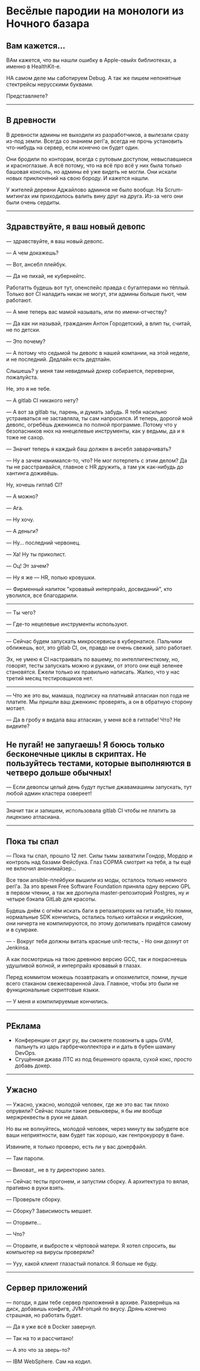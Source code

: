 # Весёлые пародии на монологи из Ночного базара

## Вам кажется…

ВАм кажется, что вы нашли ошибку в Apple-овыйх библиотеках, а именно в HealthKit-е.

НА самом деле мы саботируем Debug. А так же пишем непонятные стектрейсы нерусскими буквами.

Представляете?

---

## В древности

В древности админы не выходили из разработчиков, а вылезали сразу из-под земли.
Всегда со знанием perl'а, всегда не прочь установить что-нибудь на сервер, если конечно он будет один.

Они бродили по конторам, всегда с рутовым доступом, невыспавшиеся и красноглазые. А всё потому, что на всё про всё у них была только башовая консоль, но админы её уже видеть не могли. Они искали новых приключений на свою бороду. И кажется нашли.

У жителей деревни Аджайлово админов не было вообще. На Scrum-митингах им приходилось валить вину друг на друга. Из-за чего они были очень сердиты.

---

## Здравствуйте, я ваш новый девопс

— здравствуйте, я ваш новый девопс.

— А чем докажешь?

— Вот, ансебл плейбук.

— Да не пихай, не кубернейтс.

Работатть будешь вот тут, опенспейс правда с бугалтерами но тёплый. Только вот CI наладить никак не могут, эти админы больше пьют, чем работают.

— А мне теперь вас мамой называть, или по имени-отчеству?

— Да как ни называй, гражданин Антон Городетский, а влип ты, считай, не по детски.

— Это почему?

— А потому что седьмой ты девопс в нашей компании, на этой неделе, и не последний. Дедлайн есть дедтлайн.

Слышешь? у меня там невидемый докер собирается, переверни, пожалуйста.

Не, это я не тебе.

— А gitlab CI никакого нету?

— А вот за gitlab ты, парень, и думать забудь. Я тебя насильно устраиваться не заставляла, ты сам напросился. И теперь, дорогой мой девопс, огребёшь дженкинса по полной программе. Потому что у безопасников нюх на ннецелевые инструменты, как у ведьмы, да и я тоже не сахор.

— Значит теперь я каждый баш должен в ансебл заварачивать?

— Ну а зачем нанимался-то, что? Не мог потерпеть с этим делом? Да ты не расстраивайся, главное с HR дружить, а там уж как-нибудь до хантинга доживёшь.

Ну, хочешь гитлаб CI?

— А можно?

— Ага.

— Ну хочу.

— А деньги?

— Ну… последний червонец.

— Ха! Ну ты приколист.

— Оц! Эт зачем?

— Ну я же — HR, попью кровушки.

— Фирменный напиток "кровавый интерпрайз, досвиданий", кто уволился, все благодарили.

---

— Ты чего?

— Где-то нецелевые инструменты используют.

---

— Сейчас будем запускать микросервисы в кубернатисе. Пальчики оближешь, вот, это gitlab CI, он, правдо не очень свежий, зато работает.

Эх, не умею я CI настраивать по вашему, по интеллигенсткому, но, говорят, тесты запускать можно и руками, от этого они ещё зеленее становятся. Ежели только их правильно написать. Жалко, что у нас третий месяц тестировщиков нет.

---

— Что же это вы, мамаша, подписку на платнывй атласиан пол года не платите. Мы пришли ваш дженкинс проверять, а он в обратную сторону мотает.

— Да в гробу я видала ваш атласиан, у меня всё в гитлабе! Что? Не видеите?

Не пугай! не запугаешь! Я боюсь только бесконечные циклы в скриптах. Не пользуйтесь тестами, которые выполняются в четверо дольше обычных!
---

— Если девопсы целый день будут пустые джавамашины запускать, тут любой админ кластера озвереет!

---

Значит так и запишем, использовала gitlab CI чтобы не платить за лицензию атласиана.

---

## Пока ты спал

— Пока ты спал, прошло 12 лет. Силы тьмы захватили Гондор, Мордор и контроль над базами Фейсбука. Глаз СОРМА смотрит на тебя, а ты ещё не включил анонимайзер...

Все твои ansible-плейбуки вышили из моды, осталось только немного perl'а. За это время Free Software Foundation приняла одну версию GPL в первом чтении, а так же дропнула master-репозиторий Postgres, ну и четыре бэкапа GitLab для красоты.

Будешь днём с огнём искать баги в репазиториях на гитхабе, Но помни, нормальные SDK кончились, остались только китайски и индийские, они ничерта не компилируются, по этому допиливать придётся самому и в сумраке.

— - Вокруг тебя должны витать красные unit-тесты, - Но они дохнут от Jenkinsa.

А как посмотришь на твою древнюю версию GCC, так и покраснеешь удушливой волной, и интерпрайз кровавый в глазах.

Перед коммитом можешь позавтракать и опохмелится, помни, лучше всего стаканом свежесваренной Java. Главное, чтобы это были не функциональные скриптовые языки.

— У меня и компилируемые кончились.

---

## РЕклама

- Конференции от джуг ру, вы сможете позвонить в царь GVM, пальнуть из царь гарбречколлектора и и дать в бубен шаману DevOps.
- Сгущённая джава ЛТС из под бешенного оракла, сухой кокс, просто добавь докер.

---

## Ужасно

— Ужасно, ужасно, молодой человек, где же это вас так плохо опрувили? Сейчас пошли такие ревьюверы, я бы им вообще мержреквесты в руки не давал.

Но вы не волнуйтесь, молодой человек, через минуту вы забудете все ваши неприятности, вам будет так хорошо, как генпрокурору в бане.

Извините, я только проверю, есть ли у вас докерфайл.

— Там пароли.

— Виноват,, не в ту директорию залез.

— Сейчас тесты прогонем, и запустим сборку. А архитектура то вялая, пративно в руки взять.

— Проверьте сборку.

— Сборку? Зависимость мешает.

— Оторвите…

— Что?

— Оторвите, и выбросте к чёртовой матери.
Я хотел спросить, вы компьютер на вирусы проверяли?

— Ууу, какой клиент глазастый попался. Я больше не буду.

---
## Сервер приложений

— погоди, я дам тебе сервер приложений в архиве. Развернёшь на диск, добавишь конфигв, JVM-опций по вкусу. Дрянь конечно страшная, но работать будет.

— Да я уже всё в Docker завернул.

— Так на то и рассчитано!

— А это что за зверь-то?

— IBM WebSphere. Сам на кодил.
